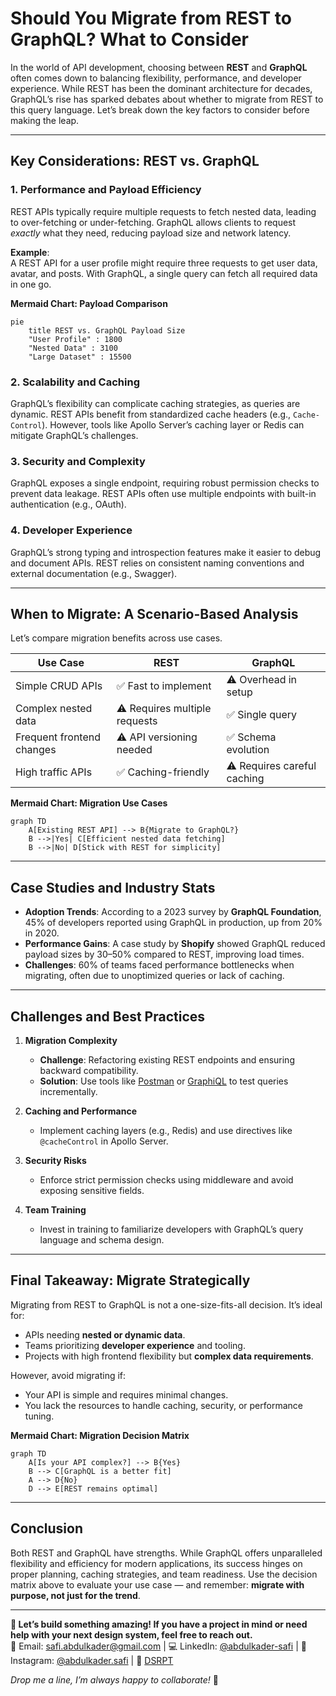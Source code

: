 # Should You Migrate from REST to GraphQL? What to Consider

In the world of API development, choosing between **REST** and **GraphQL** often comes down to balancing flexibility, performance, and developer experience. While REST has been the dominant architecture for decades, GraphQL’s rise has sparked debates about whether to migrate from REST to this query language. Let’s break down the key factors to consider before making the leap.

---

## Key Considerations: REST vs. GraphQL

### 1. **Performance and Payload Efficiency**

REST APIs typically require multiple requests to fetch nested data, leading to over-fetching or under-fetching. GraphQL allows clients to request _exactly_ what they need, reducing payload size and network latency.

**Example**:  
A REST API for a user profile might require three requests to get user data, avatar, and posts. With GraphQL, a single query can fetch all required data in one go.

**Mermaid Chart: Payload Comparison**

```mermaid
pie
    title REST vs. GraphQL Payload Size
    "User Profile" : 1800
    "Nested Data" : 3100
    "Large Dataset" : 15500
```

### 2. **Scalability and Caching**

GraphQL’s flexibility can complicate caching strategies, as queries are dynamic. REST APIs benefit from standardized cache headers (e.g., `Cache-Control`). However, tools like Apollo Server’s caching layer or Redis can mitigate GraphQL’s challenges.

### 3. **Security and Complexity**

GraphQL exposes a single endpoint, requiring robust permission checks to prevent data leakage. REST APIs often use multiple endpoints with built-in authentication (e.g., OAuth).

### 4. **Developer Experience**

GraphQL’s strong typing and introspection features make it easier to debug and document APIs. REST relies on consistent naming conventions and external documentation (e.g., Swagger).

---

## When to Migrate: A Scenario-Based Analysis

Let’s compare migration benefits across use cases.

| **Use Case**              | **REST**                      | **GraphQL**                 |
| ------------------------- | ----------------------------- | --------------------------- |
| Simple CRUD APIs          | ✅ Fast to implement          | ⚠️ Overhead in setup        |
| Complex nested data       | ⚠️ Requires multiple requests | ✅ Single query             |
| Frequent frontend changes | ⚠️ API versioning needed      | ✅ Schema evolution         |
| High traffic APIs         | ✅ Caching-friendly           | ⚠️ Requires careful caching |

**Mermaid Chart: Migration Use Cases**

```mermaid
graph TD
    A[Existing REST API] --> B{Migrate to GraphQL?}
    B -->|Yes| C[Efficient nested data fetching]
    B -->|No| D[Stick with REST for simplicity]
```

---

## Case Studies and Industry Stats

- **Adoption Trends**: According to a 2023 survey by **GraphQL Foundation**, 45% of developers reported using GraphQL in production, up from 20% in 2020.
- **Performance Gains**: A case study by **Shopify** showed GraphQL reduced payload sizes by 30–50% compared to REST, improving load times.
- **Challenges**: 60% of teams faced performance bottlenecks when migrating, often due to unoptimized queries or lack of caching.

---

## Challenges and Best Practices

1. **Migration Complexity**

   - **Challenge**: Refactoring existing REST endpoints and ensuring backward compatibility.
   - **Solution**: Use tools like [Postman](https://www.postman.com/) or [GraphiQL](https://github.com/graphql/graphiql) to test queries incrementally.

2. **Caching and Performance**

   - Implement caching layers (e.g., Redis) and use directives like `@cacheControl` in Apollo Server.

3. **Security Risks**

   - Enforce strict permission checks using middleware and avoid exposing sensitive fields.

4. **Team Training**
   - Invest in training to familiarize developers with GraphQL’s query language and schema design.

---

## Final Takeaway: Migrate Strategically

Migrating from REST to GraphQL is not a one-size-fits-all decision. It’s ideal for:

- APIs needing **nested or dynamic data**.
- Teams prioritizing **developer experience** and tooling.
- Projects with high frontend flexibility but **complex data requirements**.

However, avoid migrating if:

- Your API is simple and requires minimal changes.
- You lack the resources to handle caching, security, or performance tuning.

**Mermaid Chart: Migration Decision Matrix**

```mermaid
graph TD
    A[Is your API complex?] --> B{Yes}
    B --> C[GraphQL is a better fit]
    A --> D{No}
    D --> E[REST remains optimal]
```

---

## Conclusion

Both REST and GraphQL have strengths. While GraphQL offers unparalleled flexibility and efficiency for modern applications, its success hinges on proper planning, caching strategies, and team readiness. Use the decision matrix above to evaluate your use case — and remember: **migrate with purpose, not just for the trend**.

---

**🚀 Let’s build something amazing! If you have a project in mind or need help with your next design system, feel free to reach out.**  
📧 Email: [safi.abdulkader@gmail.com](mailto:safi.abdulkader@gmail.com) | 💻 LinkedIn: [@abdulkader-safi](https://www.linkedin.com/in/abdulkader-safi/) | 📱 Instagram: [@abdulkader.safi](https://www.instagram.com/abdulkader.safi/) | 🏢 [DSRPT](https://www.dsrpt.com.au/kw/contact)

_Drop me a line, I’m always happy to collaborate!_ 🚀

